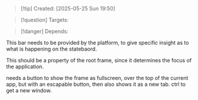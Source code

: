 
>[!tip] Created: [2025-05-25 Sun 19:50]

>[!question] Targets: 

>[!danger] Depends: 

This bar needs to be provided by the platform, to give specific insight as to what is happening on the statebaord.

This should be a property of the root frame, since it determines the focus of the application.

needs a button to show the frame as fullscreen, over the top of the current app, but with an escapable button, then also shows it as a new tab.  ctrl to get a new window.
